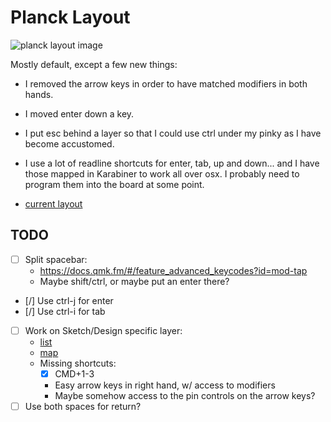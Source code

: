 # Planck Layout

![planck layout image](https://i.imgur.com/SjlKUR3.png)

Mostly default, except a few new things:
- I removed the arrow keys in order to have matched modifiers in both hands.
- I moved enter down a key.
- I put esc behind a layer so that I could use ctrl under my pinky as I have
  become accustomed.
- I use a lot of readline shortcuts for enter, tab, up and down... and I have
  those mapped in Karabiner to work all over osx. I probably need to program
  them into the board at some point.

- [current layout](http://www.keyboard-layout-editor.com/#/gists/1bcd477effdc9d202ee865b4e2a0b153)

## TODO

- [ ] Split spacebar:
    - https://docs.qmk.fm/#/feature_advanced_keycodes?id=mod-tap
    - Maybe shift/ctrl, or maybe put an enter there?
- [/] Use ctrl-j for enter
- [/] Use ctrl-i for tab
- [ ] Work on Sketch/Design specific layer:
    - [list](http://sketchshortcuts.com/)
    - [map](https://v1.designcode.io/sketch-keyboard)
    - Missing shortcuts:
        - [X] CMD+1-3
        - Easy arrow keys in right hand, w/ access to modifiers
        - Maybe somehow access to the pin controls on the arrow keys?
- [ ] Use both spaces for return?
